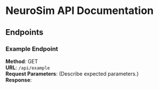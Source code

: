 # NeuroSim API Documentation

## Endpoints
### Example Endpoint
**Method**: GET  
**URL**: `/api/example`  
**Request Parameters**: (Describe expected parameters.)  
**Response**:
